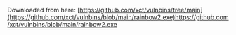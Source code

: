   Downloaded from here: [https://github.com/xct/vulnbins/tree/main](https://github.com/xct/vulnbins/blob/main/rainbow2.exe)https://github.com/xct/vulnbins/blob/main/rainbow2.exe
